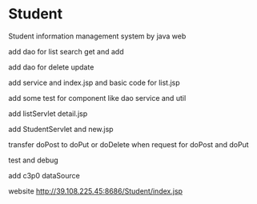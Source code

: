 # Student
Student information management system by java web

add dao for list search get and add

add dao for delete update

add service and index.jsp and basic code for list.jsp

add some test for component like dao service and util

add listServlet detail.jsp

add StudentServlet and new.jsp

transfer doPost to doPut or doDelete when request for doPost and doPut

test and debug

add c3p0 dataSource

website http://39.108.225.45:8686/Student/index.jsp